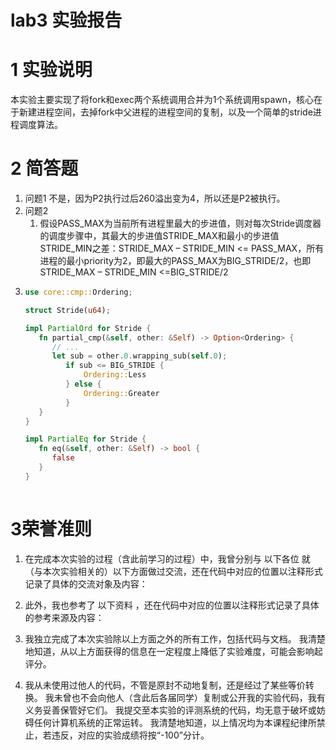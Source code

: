 # lab3 实验报告

# 1 实验说明
本实验主要实现了将fork和exec两个系统调用合并为1个系统调用spawn，核心在于新建进程空间，去掉fork中父进程的进程空间的复制，以及一个简单的stride进程调度算法。

# 2 简答题
1. 问题1
   不是，因为P2执行过后260溢出变为4，所以还是P2被执行。
2. 问题2
   1. 假设PASS_MAX为当前所有进程里最大的步进值，则对每次Stride调度器的调度步骤中，其最大的步进值STRIDE_MAX和最小的步进值STRIDE_MIN之差：STRIDE_MAX – STRIDE_MIN <= PASS_MAX，所有进程的最小priority为2，即最大的PASS_MAX为BIG_STRIDE/2，也即STRIDE_MAX – STRIDE_MIN <=BIG_STRIDE/2
3. ```Rust
   use core::cmp::Ordering;

   struct Stride(u64);

   impl PartialOrd for Stride {
      fn partial_cmp(&self, other: &Self) -> Option<Ordering> {
         // ...
         let sub = other.0.wrapping_sub(self.0);
            if sub <= BIG_STRIDE {
                Ordering::Less
            } else {
                Ordering::Greater
            }
      }
   }

   impl PartialEq for Stride {
      fn eq(&self, other: &Self) -> bool {
         false
      }
   }
    


# 3荣誉准则
1. 在完成本次实验的过程（含此前学习的过程）中，我曾分别与 以下各位 就（与本次实验相关的）以下方面做过交流，还在代码中对应的位置以注释形式记录了具体的交流对象及内容：


2. 此外，我也参考了 以下资料 ，还在代码中对应的位置以注释形式记录了具体的参考来源及内容：


3. 我独立完成了本次实验除以上方面之外的所有工作，包括代码与文档。 我清楚地知道，从以上方面获得的信息在一定程度上降低了实验难度，可能会影响起评分。

4. 我从未使用过他人的代码，不管是原封不动地复制，还是经过了某些等价转换。 我未曾也不会向他人（含此后各届同学）复制或公开我的实验代码，我有义务妥善保管好它们。 我提交至本实验的评测系统的代码，均无意于破坏或妨碍任何计算机系统的正常运转。 我清楚地知道，以上情况均为本课程纪律所禁止，若违反，对应的实验成绩将按“-100”分计。




